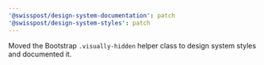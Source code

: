```yaml
---
'@swisspost/design-system-documentation': patch
'@swisspost/design-system-styles': patch
---
```


Moved the Bootstrap `.visually-hidden` helper class to design system styles and documented it.
